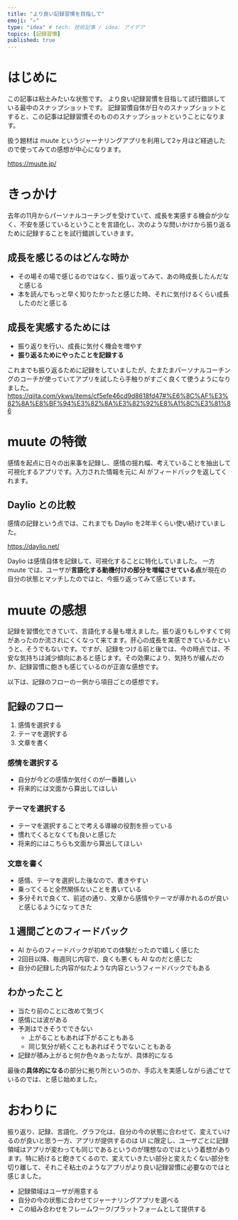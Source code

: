 ```yaml
---
title: "より良い記録習慣を目指して"
emoji: "✍"
type: "idea" # tech: 技術記事 / idea: アイデア
topics: [記録習慣]
published: true
---
```


# はじめに
この記事は粘土みたいな状態です。
より良い記録習慣を目指して試行錯誤している最中のスナップショットです。
記録習慣自体が日々のスナップショットとすると、この記事は記録習慣そのもののスナップショットということになります。

扱う題材は muute というジャーナリングアプリを利用して2ヶ月ほど経過したので使ってみての感想が中心になります。

https://muute.jp/

# きっかけ
去年の11月からパーソナルコーチングを受けていて、成長を実感する機会が少なく、不安を感じているということを言語化し、次のような問いかけから振り返るために記録することを試行錯誤していきます。

## 成長を感じるのはどんな時か
- その場その場で感じるのではなく、振り返ってみて、あの時成長したんだなと感じる
- 本を読んでもっと早く知りたかったと感じた時、それに気付けるくらい成長したのだと感じる

## 成長を実感するためには
- 振り返りを行い、成長に気付く機会を増やす
- **振り返るためにやったことを記録する**

これまでも振り返るために記録をしていましたが、たまたまパーソナルコーチングのコーチが使っていてアプリを試したら手触りがすごく良くて使うようになりました。
https://qiita.com/ykws/items/cf5efe46cd9d8618fd47#%E6%8C%AF%E3%82%8A%E8%BF%94%E3%82%8A%E3%82%92%E8%A1%8C%E3%81%86

# muute の特徴
感情を起点に日々の出来事を記録し、感情の揺れ幅、考えていることを抽出して可視化するアプリです。入力された情報を元に AI がフィードバックを返してくれます。

## Daylio との比較

感情の記録という点では、これまでも Daylio を2年半くらい使い続けていました。

https://daylio.net/

Daylio は感情自体を記録して、可視化することに特化していました。
一方 muute では、ユーザが**言語化する動機付けの部分を増幅させている点**が現在の自分の状態とマッチしたのではと、今振り返ってみて感じています。

# muute の感想
記録を習慣化できていて、言語化する量も増えました。振り返りもしやすくて何があったのか流されにくくなって来てます。肝心の成長を実感できているかというと、そうでもないです。ですが、記録をつける前と後では、今の時点では、不安な気持ちは減少傾向にあると感じます。その効果により、気持ちが緩んだのか、記録習慣に飽きも感じているのが正直な感想です。

以下は、記録のフローの一例から項目ごとの感想です。

## 記録のフロー

1. 感情を選択する
2. テーマを選択する
3. 文章を書く

### 感情を選択する
- 自分が今どの感情か気付くのが一番難しい
- 将来的には文面から算出してほしい

### テーマを選択する
- テーマを選択することで考える導線の役割を担っている
- 慣れてくるとなくても良いと感じた
- 将来的にはこちらも文面から算出してほしい

### 文章を書く
- 感情、テーマを選択した後なので、書きやすい
- 乗ってくると全然関係ないことを書いている
- 多分それで良くて、前述の通り、文章から感情やテーマが導かれるのが良いと感じるようになってきた

## １週間ごとのフィードバック
- AI からのフィードバックが初めての体験だったので嬉しく感じた
- 2回目以降、毎週同じ内容で、良くも悪くも AI なのだと感じた
- 自分の記録した内容が似たような内容というフィードバックでもある

## わかったこと
- 当たり前のことに改めて気づく
- 感情には波がある
- 予測はできそうでできない
  - 上がることもあれば下がることもある
  - 同じ気分が続くこともあればそうでないこともある
- 記録が積み上がると何か色々あったなが、具体的になる

最後の**具体的になる**の部分に拠り所というのか、手応えを実感しながら過ごせているのでは、と感じ始めました。

# おわりに
振り返り、記録、言語化、グラフ化は、自分の今の状態に合わせて、変えていけるのが良いと思う一方、アプリが提供するのは UI に限定し、ユーザごとに記録領域はアプリが変わっても同じであるというのが理想なのではという着想があります。特に続けると飽きてくるので、変えていきたい部分と変えたくない部分を切り離して、それこそ粘土のようなアプリがより良い記録習慣に必要なのではと感じました。

- 記録領域はユーザが用意する
- 自分の今の状態に合わせてジャーナリングアプリを選べる
- この組み合わせをフレームワーク/プラットフォームとして提供する

